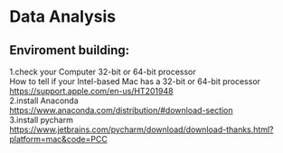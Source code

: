 # Data Analysis

## Enviroment building:
1.check your Computer 32-bit or 64-bit processor
<br>How to tell if your Intel-based Mac has a 32-bit or 64-bit processor
<br>https://support.apple.com/en-us/HT201948
<br>2.install Anaconda
<br>https://www.anaconda.com/distribution/#download-section
<br>3.install pycharm
<br>https://www.jetbrains.com/pycharm/download/download-thanks.html?platform=mac&code=PCC
